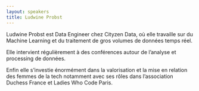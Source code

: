 ```yaml
---
layout: speakers
title: Ludwine Probst
---
```

Ludwine Probst est Data Engineer chez Cityzen Data, où elle travaille sur du Machine Learning et du traitement de gros volumes de données temps réel.

Elle intervient régulièrement à des conférences autour de l’analyse et processing de données.

Enfin elle s’investie énormément dans la valorisation et la mise en relation des femmes de la tech notamment avec ses rôles dans l’association Duchess France et Ladies Who Code Paris.
